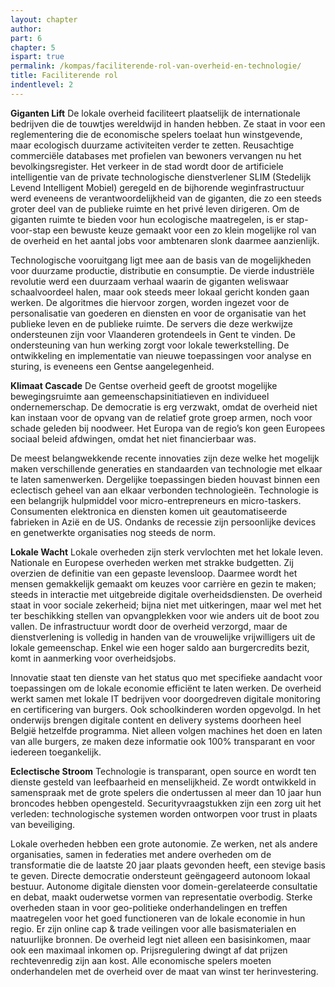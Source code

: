 ```yaml
---
layout: chapter
author: 
part: 6
chapter: 5
ispart: true
permalink: /kompas/faciliterende-rol-van-overheid-en-technologie/
title: Faciliterende rol
indentlevel: 2
---
```


**Giganten Lift** De lokale overheid faciliteert plaatselijk de internationale bedrijven die de touwtjes wereldwijd in handen hebben. Ze staat in voor een reglementering die de economische spelers toelaat hun winstgevende, maar ecologisch duurzame activiteiten verder te zetten. Reusachtige commerciële databases met profielen van bewoners vervangen nu het bevolkingsregister. Het verkeer in de stad wordt door de artificiele intelligentie van de private technologische dienstverlener SLIM (Stedelijk Levend Intelligent Mobiel) geregeld en de bijhorende weginfrastructuur werd eveneens de verantwoordelijkheid van de giganten, die zo een steeds groter deel van de publieke ruimte en het privé leven dirigeren. Om de giganten ruimte te bieden voor hun ecologische maatregelen,  is er stap-voor-stap een bewuste keuze gemaakt voor een zo klein mogelijke rol van de overheid en het aantal jobs voor ambtenaren slonk daarmee aanzienlijk.

Technologische vooruitgang ligt mee aan de basis van de mogelijkheden voor duurzame productie, distributie en consumptie. De vierde industriële revolutie werd een duurzaam verhaal waarin de giganten weliswaar schaalvoordeel halen, maar ook steeds meer lokaal gericht konden gaan werken. De algoritmes die hiervoor zorgen, worden ingezet voor de personalisatie van goederen en diensten en voor de organisatie van het publieke leven en de publieke ruimte. De servers die deze werkwijze ondersteunen zijn voor Vlaanderen grotendeels in Gent te vinden. De ondersteuning van hun werking zorgt voor lokale tewerkstelling. De ontwikkeling en implementatie van nieuwe toepassingen voor analyse en sturing, is eveneens een Gentse aangelegenheid. 

**Klimaat Cascade** De Gentse overheid geeft de grootst mogelijke bewegingsruimte aan gemeenschapsinitiatieven en individueel ondernemerschap. De democratie is erg verzwakt, omdat de overheid niet kan instaan voor de opvang van de relatief grote groep armen, noch voor schade geleden bij noodweer. Het Europa van de regio’s kon geen Europees sociaal beleid afdwingen, omdat het niet financierbaar was.

De meest belangwekkende recente innovaties zijn deze welke het mogelijk maken verschillende generaties en standaarden van technologie met elkaar te laten samenwerken. Dergelijke toepassingen bieden houvast binnen een eclectisch geheel van aan elkaar verbonden technologieën. Technologie is een belangrijk hulpmiddel voor micro-entrepreneurs en micro-taskers. Consumenten elektronica en diensten komen uit geautomatiseerde fabrieken in Azië en de US. Ondanks de recessie zijn persoonlijke devices en genetwerkte organisaties nog steeds de norm.     

**Lokale Wacht** Lokale overheden zijn sterk vervlochten met het lokale leven. Nationale en Europese overheden werken met strakke budgetten. Zij overzien de definitie van een gepaste levensloop. Daarmee wordt het mensen gemakkelijk gemaakt om keuzes voor carrière en gezin te maken; steeds in interactie met uitgebreide digitale overheidsdiensten. De overheid staat in voor sociale zekerheid; bijna niet met uitkeringen, maar wel met het ter beschikking stellen van opvangplekken voor wie anders uit de boot zou vallen. De infrastructuur wordt door de overheid verzorgd, maar de dienstverlening is volledig in handen van de vrouwelijke vrijwilligers uit de lokale gemeenschap. Enkel wie een hoger saldo aan burgercredits bezit, komt in aanmerking voor overheidsjobs.

Innovatie staat ten dienste van het status quo met specifieke aandacht voor toepassingen om de lokale economie efficiënt te laten werken. De overheid werkt samen met lokale IT bedrijven voor doorgedreven digitale monitoring en certificering van burgers. Ook schoolkinderen worden opgevolgd. In het onderwijs brengen digitale content en delivery systems doorheen heel België hetzelfde programma. Niet alleen volgen machines het doen en laten van alle burgers, ze maken deze informatie ook 100% transparant en voor iedereen toegankelijk. 

**Eclectische Stroom** Technologie is transparant, open source en wordt ten dienste gesteld van leefbaarheid en menselijkheid. Ze wordt ontwikkeld in samenspraak met de grote spelers die ondertussen al meer dan 10 jaar hun broncodes hebben opengesteld. Securityvraagstukken zijn een zorg uit het verleden: technologische systemen worden ontworpen voor trust in plaats van beveiliging.

Lokale overheden hebben een grote autonomie. Ze werken, net als andere organisaties, samen in federaties met andere overheden om de transformatie die de laatste 20 jaar plaats gevonden heeft, een stevige basis te geven. Directe democratie ondersteunt geëngageerd autonoom lokaal bestuur. Autonome digitale diensten voor domein-gerelateerde consultatie en debat, maakt ouderwetse vormen van representatie overbodig. Sterke overheden staan in voor geo-politieke onderhandelingen en treffen maatregelen voor het goed functioneren van de lokale economie in hun regio. Er zijn online cap & trade veilingen voor alle basismaterialen en natuurlijke bronnen. De overheid legt niet alleen een basisinkomen, maar ook een maximaal inkomen op. Prijsregulering dwingt af dat prijzen rechtevenredig zijn aan kost. Alle economische spelers moeten onderhandelen met de overheid over de maat van winst ter herinvestering. 

